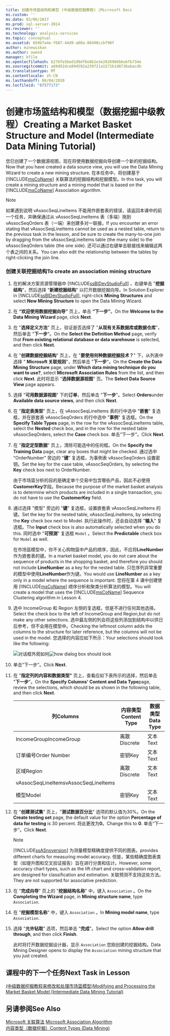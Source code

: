 ```yaml
---
title: 创建市场篮结构和模型 (中级数据挖掘教程) |Microsoft Docs
ms.custom: ''
ms.date: 03/06/2017
ms.prod: sql-server-2014
ms.reviewer: ''
ms.technology: analysis-services
ms.topic: conceptual
ms.assetid: 659b7a4e-f687-44d9-a60a-86490ccbf90f
author: minewiskan
ms.author: owend
manager: kfile
ms.openlocfilehash: b276fe5bed1d9df8e8b2e3e2826966b6abfb734e
ms.sourcegitcommit: ad4d92dce894592a259721a1571b1d8736abacdb
ms.translationtype: MT
ms.contentlocale: zh-CN
ms.lasthandoff: 08/04/2020
ms.locfileid: "87577173"
---
```

# <a name="creating-a-market-basket-structure-and-model-intermediate-data-mining-tutorial"></a><span data-ttu-id="00d63-102">创建市场篮结构和模型（数据挖掘中级教程）</span><span class="sxs-lookup"><span data-stu-id="00d63-102">Creating a Market Basket Structure and Model (Intermediate Data Mining Tutorial)</span></span>
  <span data-ttu-id="00d63-103">您已创建了一个数据源视图，现在将使用数据挖掘向导创建一个新的挖掘结构。</span><span class="sxs-lookup"><span data-stu-id="00d63-103">Now that you have created a data source view, you will use the Data Mining Wizard to create a new mining structure.</span></span> <span data-ttu-id="00d63-104">在本任务中，将创建基于 [!INCLUDE[msCoName](../includes/msconame-md.md)] 关联算法的挖掘结构和挖掘模型。</span><span class="sxs-lookup"><span data-stu-id="00d63-104">In this task, you will create a mining structure and a mining model that is based on the [!INCLUDE[msCoName](../includes/msconame-md.md)] Association algorithm.</span></span>  
  
> [!NOTE]  
>  <span data-ttu-id="00d63-105">如果遇到说明 vAssocSeqLineItems 不能用作嵌套表的错误，请返回本课中的前一个任务，并确保通过从 vAssocSeqLineItems 表（多端）拖到 vAssocSeqOrders 表（一端）来创建多对一联接。</span><span class="sxs-lookup"><span data-stu-id="00d63-105">If you encounter an error stating that vAssocSeqLineItems cannot be used as a nested table, return to the previous task in the lesson, and be sure to create the many-to-one join by dragging from the vAssocSeqLineItems table (the many side) to the vAssocSeqOrders table (the one side).</span></span> <span data-ttu-id="00d63-106">还可以通过右键单击联接线来编辑这两个表之间的关系。</span><span class="sxs-lookup"><span data-stu-id="00d63-106">You can also edit the relationship between the tables by right-clicking the join line.</span></span>  
  
### <a name="to-create-an-association-mining-structure"></a><span data-ttu-id="00d63-107">创建关联挖掘结构</span><span class="sxs-lookup"><span data-stu-id="00d63-107">To create an association mining structure</span></span>  
  
1.  <span data-ttu-id="00d63-108">在的解决方案资源管理器中 [!INCLUDE[ssBIDevStudioFull](../includes/ssbidevstudiofull-md.md)] ，右键单击 "**挖掘结构**"，然后选择 "**新建挖掘结构**" 以打开数据挖掘向导。</span><span class="sxs-lookup"><span data-stu-id="00d63-108">In Solution Explorer in [!INCLUDE[ssBIDevStudioFull](../includes/ssbidevstudiofull-md.md)], right-click **Mining Structures** and select **New Mining Structure** to open the Data Mining Wizard.</span></span>  
  
2.  <span data-ttu-id="00d63-109">在 **“欢迎使用数据挖掘向导”** 页上，单击 **“下一步”**。</span><span class="sxs-lookup"><span data-stu-id="00d63-109">On the **Welcome to the Data Mining Wizard** page, click **Next**.</span></span>  
  
3.  <span data-ttu-id="00d63-110">在 "**选择定义方法**" 页上，验证是否选择了 "**从现有关系数据库或数据仓库**"，然后单击 "**下一步**"。</span><span class="sxs-lookup"><span data-stu-id="00d63-110">On the **Select the Definition Method** page, verify that **From existing relational database or data warehouse** is selected, and then click **Next**.</span></span>  
  
4.  <span data-ttu-id="00d63-111">在 "**创建数据挖掘结构**" 页上，在 "**要使用何种数据挖掘技术？**" 下，从列表中选择 " **Microsoft 关联规则**"，然后单击 "**下一步**"。</span><span class="sxs-lookup"><span data-stu-id="00d63-111">On the **Create the Data Mining Structure** page, under **Which data mining technique do you want to use?**, select **Microsoft Association Rules** from the list, and then click **Next**.</span></span> <span data-ttu-id="00d63-112">此时将显示 "**选择数据源视图**" 页。</span><span class="sxs-lookup"><span data-stu-id="00d63-112">The **Select Data Source View** page appears.</span></span>  
  
5.  <span data-ttu-id="00d63-113">选择 "**可用数据源视图**" 下的**订单**，然后单击 "**下一步**"。</span><span class="sxs-lookup"><span data-stu-id="00d63-113">Select **Orders**under **Available data source views**, and then click **Next**.</span></span>  
  
6.  <span data-ttu-id="00d63-114">在 "**指定表类型**" 页上，在 vAssocSeqLineItems 表的行中选中 "**嵌套**" 复选框，并在嵌套表 vAssocSeqOrders 的行中选中 "**事例**" 复选框。</span><span class="sxs-lookup"><span data-stu-id="00d63-114">On the **Specify Table Types** page, in the row for the vAssocSeqLineItems table, select the **Nested** check box, and in the row for the nested table vAssocSeqOrders, select the **Case** check box.</span></span> <span data-ttu-id="00d63-115">单击“下一步”。</span><span class="sxs-lookup"><span data-stu-id="00d63-115">Click **Next**.</span></span>  
  
7.  <span data-ttu-id="00d63-116">在 "**指定定型数据**" 页上，清除可能选中的任何框。</span><span class="sxs-lookup"><span data-stu-id="00d63-116">On the **Specify the Training Data** page, clear any boxes that might be checked.</span></span> <span data-ttu-id="00d63-117">通过选中 "OrderNumber" 旁边的 "**键**" 复选框，为事例表 vAssocSeqOrders 设置密钥。</span><span class="sxs-lookup"><span data-stu-id="00d63-117">Set the key for the case table, vAssocSeqOrders, by selecting the **Key** check box next to OrderNumber.</span></span>  
  
     <span data-ttu-id="00d63-118">由于市场篮分析的目的是确定单个交易中包含哪些产品，因此不必使用**CustomerKey**字段。</span><span class="sxs-lookup"><span data-stu-id="00d63-118">Because the purpose of the market basket analysis is to determine which products are included in a single transaction, you do not have to use the **CustomerKey** field.</span></span>  
  
8.  <span data-ttu-id="00d63-119">通过选择 "模型" 旁边的 "**键**" 复选框，设置嵌套表 vAssocSeqLineItems 的键。</span><span class="sxs-lookup"><span data-stu-id="00d63-119">Set the key for the nested table, vAssocSeqLineItems, by selecting the **Key** check box next to Model.</span></span> <span data-ttu-id="00d63-120">执行此操作时，还会自动选择 "**输入**" 复选框。</span><span class="sxs-lookup"><span data-stu-id="00d63-120">The **Input** check box is also automatically selected when you do this.</span></span> <span data-ttu-id="00d63-121">同时选中 "**可预测**" 复选框 `Model` 。</span><span class="sxs-lookup"><span data-stu-id="00d63-121">Select the **Predictable** check box for `Model` as well.</span></span>  
  
     <span data-ttu-id="00d63-122">在市场篮模型中，你不关心购物篮中产品的顺序，因此，不应将**LineNumber**作为嵌套表的键。</span><span class="sxs-lookup"><span data-stu-id="00d63-122">In a market basket model, you do not care about the sequence of products in the shopping basket, and therefore you should not include **LineNumber** as a key for the nested table.</span></span> <span data-ttu-id="00d63-123">只在序列非常重要的模型中使用**LineNumber**作为键。</span><span class="sxs-lookup"><span data-stu-id="00d63-123">You would use **LineNumber** as a key only in a model where the sequence is important.</span></span> <span data-ttu-id="00d63-124">您将在第 4 课中创建使用 [!INCLUDE[msCoName](../includes/msconame-md.md)] 顺序分析和聚类分析算法的模型。</span><span class="sxs-lookup"><span data-stu-id="00d63-124">You will create a model that uses the [!INCLUDE[msCoName](../includes/msconame-md.md)] Sequence Clustering algorithm in Lesson 4.</span></span>  
  
9. <span data-ttu-id="00d63-125">选中 IncomeGroup 和 Region 左侧的复选框，但是不进行任何其他选择。</span><span class="sxs-lookup"><span data-stu-id="00d63-125">Select the check box to the left of IncomeGroup and Region,but do not make any other selections.</span></span> <span data-ttu-id="00d63-126">选中最左侧的列会将这些列添加到结构中以供日后参考，但不会用在模型中。</span><span class="sxs-lookup"><span data-stu-id="00d63-126">Checking the leftmost column adds the columns to the structure for later reference, but the columns will not be used in the model.</span></span> <span data-ttu-id="00d63-127">您选择的内容应如下所示：</span><span class="sxs-lookup"><span data-stu-id="00d63-127">Your selections should look like the following:</span></span>  
  
     <span data-ttu-id="00d63-128">![对话框外观如何](../../2014/tutorials/media/tutorial-configassocmodel.gif "对话框外观如何")</span><span class="sxs-lookup"><span data-stu-id="00d63-128">![how dialog box should look](../../2014/tutorials/media/tutorial-configassocmodel.gif "how dialog box should look")</span></span>  
  
10. <span data-ttu-id="00d63-129">单击“下一步”。</span><span class="sxs-lookup"><span data-stu-id="00d63-129">Click **Next**.</span></span>  
  
11. <span data-ttu-id="00d63-130">在 "**指定列的内容和数据类型"** 页上，查看应如下表所示的选择，然后单击 "**下一步**"。</span><span class="sxs-lookup"><span data-stu-id="00d63-130">On the **Specify Columns' Content and Data Type**page, review the selections, which should be as shown in the following table, and then click **Next**.</span></span>  
  
    |<span data-ttu-id="00d63-131">列</span><span class="sxs-lookup"><span data-stu-id="00d63-131">Columns</span></span>|<span data-ttu-id="00d63-132">内容类型</span><span class="sxs-lookup"><span data-stu-id="00d63-132">Content Type</span></span>|<span data-ttu-id="00d63-133">数据类型</span><span class="sxs-lookup"><span data-stu-id="00d63-133">Data Type</span></span>|  
    |-------------|------------------|---------------|  
    |<span data-ttu-id="00d63-134">IncomeGroup</span><span class="sxs-lookup"><span data-stu-id="00d63-134">IncomeGroup</span></span>|<span data-ttu-id="00d63-135">离散</span><span class="sxs-lookup"><span data-stu-id="00d63-135">Discrete</span></span>|<span data-ttu-id="00d63-136">文本</span><span class="sxs-lookup"><span data-stu-id="00d63-136">Text</span></span>|  
    |<span data-ttu-id="00d63-137">订单编号</span><span class="sxs-lookup"><span data-stu-id="00d63-137">Order Number</span></span>|<span data-ttu-id="00d63-138">密钥</span><span class="sxs-lookup"><span data-stu-id="00d63-138">Key</span></span>|<span data-ttu-id="00d63-139">文本</span><span class="sxs-lookup"><span data-stu-id="00d63-139">Text</span></span>|  
    |<span data-ttu-id="00d63-140">区域</span><span class="sxs-lookup"><span data-stu-id="00d63-140">Region</span></span>|<span data-ttu-id="00d63-141">离散</span><span class="sxs-lookup"><span data-stu-id="00d63-141">Discrete</span></span>|<span data-ttu-id="00d63-142">文本</span><span class="sxs-lookup"><span data-stu-id="00d63-142">Text</span></span>|  
    |<span data-ttu-id="00d63-143">vAssocSeqLineItems</span><span class="sxs-lookup"><span data-stu-id="00d63-143">vAssocSeqLineItems</span></span>|||  
    |<span data-ttu-id="00d63-144">模型</span><span class="sxs-lookup"><span data-stu-id="00d63-144">Model</span></span>|<span data-ttu-id="00d63-145">密钥</span><span class="sxs-lookup"><span data-stu-id="00d63-145">Key</span></span>|<span data-ttu-id="00d63-146">文本</span><span class="sxs-lookup"><span data-stu-id="00d63-146">Text</span></span>|  
  
12. <span data-ttu-id="00d63-147">在 "**创建测试集**" 页上，"**测试数据百分比**" 选项的默认值为30%。</span><span class="sxs-lookup"><span data-stu-id="00d63-147">On the **Create testing set** page, the default value for the option **Percentage of data for testing** is 30 percent.</span></span> <span data-ttu-id="00d63-148">将此更改为**0**。</span><span class="sxs-lookup"><span data-stu-id="00d63-148">Change this to **0**.</span></span> <span data-ttu-id="00d63-149">单击“下一步”。</span><span class="sxs-lookup"><span data-stu-id="00d63-149">Click **Next**.</span></span>  
  
    > [!NOTE]  
    >  [!INCLUDE[ssASnoversion](../includes/ssasnoversion-md.md)] <span data-ttu-id="00d63-150">为测量模型精确度提供不同的图表。</span><span class="sxs-lookup"><span data-stu-id="00d63-150">provides different charts for measuring model accuracy.</span></span> <span data-ttu-id="00d63-151">但是，某些精确度图表类型（如提升图和交叉验证报告）旨在进行分类和估计。</span><span class="sxs-lookup"><span data-stu-id="00d63-151">However, some accuracy chart types, such as the lift chart and cross-validation report, are designed for classification and estimation.</span></span> <span data-ttu-id="00d63-152">关联预测不支持这些方法。</span><span class="sxs-lookup"><span data-stu-id="00d63-152">They are not supported for associative prediction.</span></span>  
  
13. <span data-ttu-id="00d63-153">在 "**完成向导**" 页上的 "**挖掘结构名称**" 中，键入 `Association` 。</span><span class="sxs-lookup"><span data-stu-id="00d63-153">On the **Completing the Wizard** page, in **Mining structure name**, type `Association`.</span></span>  
  
14. <span data-ttu-id="00d63-154">在 "**挖掘模型名称**" 中，键入 `Association` 。</span><span class="sxs-lookup"><span data-stu-id="00d63-154">In **Mining model name**, type `Association`.</span></span>  
  
15. <span data-ttu-id="00d63-155">选择 "**允许钻取**" 选项，然后单击 "**完成**"。</span><span class="sxs-lookup"><span data-stu-id="00d63-155">Select the option **Allow drill through**, and then click **Finish**.</span></span>  
  
     <span data-ttu-id="00d63-156">此时将打开数据挖掘设计器，显示 `Association` 您刚创建的挖掘结构。</span><span class="sxs-lookup"><span data-stu-id="00d63-156">Data Mining Designer opens to display the `Association` mining structure that you just created.</span></span>  
  
## <a name="next-task-in-lesson"></a><span data-ttu-id="00d63-157">课程中的下一个任务</span><span class="sxs-lookup"><span data-stu-id="00d63-157">Next Task in Lesson</span></span>  
 [<span data-ttu-id="00d63-158">&#40;中级数据挖掘教程来修改和处理市场篮模型&#41;</span><span class="sxs-lookup"><span data-stu-id="00d63-158">Modifying and Processing the Market Basket Model &#40;Intermediate Data Mining Tutorial&#41;</span></span>](../../2014/tutorials/modify-process-market-basket-model-intermediate-data-mining-tutorial.md)  
  
## <a name="see-also"></a><span data-ttu-id="00d63-159">另请参阅</span><span class="sxs-lookup"><span data-stu-id="00d63-159">See Also</span></span>  
 <span data-ttu-id="00d63-160">[Microsoft 关联算法](../../2014/analysis-services/data-mining/microsoft-association-algorithm.md) </span><span class="sxs-lookup"><span data-stu-id="00d63-160">[Microsoft Association Algorithm](../../2014/analysis-services/data-mining/microsoft-association-algorithm.md) </span></span>  
 [<span data-ttu-id="00d63-161">内容类型（数据挖掘）</span><span class="sxs-lookup"><span data-stu-id="00d63-161">Content Types &#40;Data Mining&#41;</span></span>](../../2014/analysis-services/data-mining/content-types-data-mining.md)  
  
  
